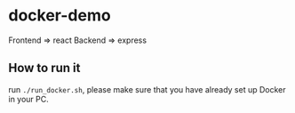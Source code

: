 # docker-demo

Frontend => react
Backend => express

## How to run it
run `./run_docker.sh`, please make sure that you have already set up Docker in your PC.
